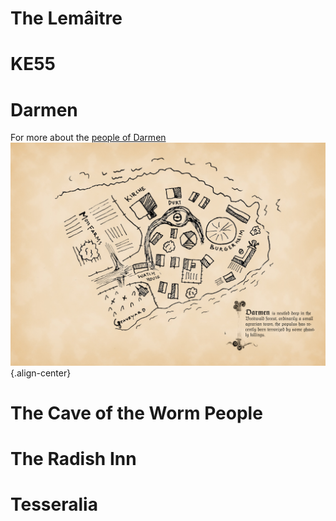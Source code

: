 <!-- TITLE: Locations -->
<!-- SUBTITLE: The locations in this fantastical world. -->

# The Lemâitre
# KE55
# Darmen
For more about the [people of Darmen](/notes/people#darmen)
![Darmen](/uploads/darmen.jpg "Darmen"){.align-center}
# The Cave of the Worm People
# The Radish Inn
# Tesseralia